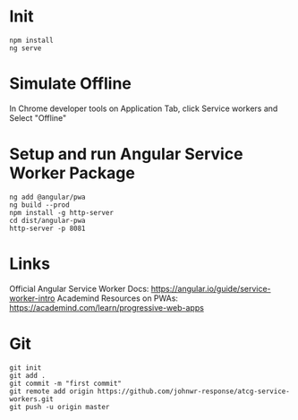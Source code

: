 # Init
```
npm install
ng serve
```

# Simulate Offline
In Chrome developer tools on Application Tab, click Service workers and Select "Offline"

# Setup and run Angular Service Worker Package
```
ng add @angular/pwa
ng build --prod
npm install -g http-server
cd dist/angular-pwa
http-server -p 8081
```

# Links
Official Angular Service Worker Docs: https://angular.io/guide/service-worker-intro
Academind Resources on PWAs: https://academind.com/learn/progressive-web-apps

# Git
```
git init
git add .
git commit -m "first commit"
git remote add origin https://github.com/johnwr-response/atcg-service-workers.git
git push -u origin master
```
